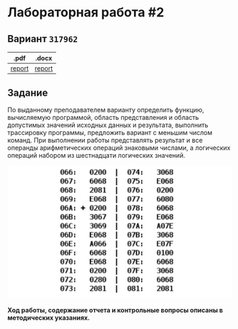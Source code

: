# Лабораторная работа #2

## Вариант `317962`

| .pdf                     | .docx                     |
|--------------------------|---------------------------|
| [report](./opd_lab2.pdf) | [report](./opd_lab2.docx) |

## Задание

По выданному преподавателем варианту определить функцию, вычисляемую программой, область представления и область допустимых значений исходных данных и результата, выполнить трассировку программы, предложить вариант с меньшим числом команд. При выполнении работы представлять результат и все операнды арифметических операций знаковыми числами, а логических операций набором из шестнадцати логических значений.

![Задание](../docs/task2.png)

**Ход работы, содержание отчета и контрольные вопросы описаны в методических указаниях.**
